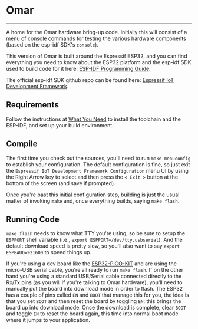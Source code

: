 # Omar #

----------

A home for the Omar hardware bring-up code. Initially this will consist of a menu of console commands for testing the various hardware components (based on the esp-idf SDK's `console`).

This version of Omar is built around the Espressif ESP32, and you can find everything you need to know about the ESP32 platform and the esp-idf SDK used to build code for it here: [ESP-IDF Programming Guide](https://docs.espressif.com/projects/esp-idf/en/latest/).

The official esp-idf SDK github repo can be found here: [Espressif IoT Development Framework](https://github.com/espressif/esp-idf). 

## Requirements ##

Follow the instructions at [What You Need](https://docs.espressif.com/projects/esp-idf/en/latest/get-started/index.html#what-you-need) to install the toolchain and the ESP-IDF, and set up your build environment.

## Compile ##

The first time you check out the sources, you'll need to run `make menuconfig` to establish your configuration. The default configuration is fine, so just exit the `Espressif IoT Development Framework Configuration` menu UI by using the Right Arrow key to select and then press the `< Exit >` button at the bottom of the screen (and save if prompted).

Once you're past this initial configuration step, building is just the usual matter of invoking `make` and, once everything builds, saying `make flash`. 

## Running Code ##

`make flash` needs to know what TTY you're using, so be sure to setup the `ESPPORT` shell variable (i.e., `export ESPPORT=/dev/tty.usbserial`). And the default download speed is pretty slow, so you'll also want to say `export ESPBAUD=921600` to speed things up. 

If you're using a dev board like the [ESP32-PICO-KIT](https://docs.espressif.com/projects/esp-idf/en/latest/get-started/get-started-pico-kit.html) and are using the micro-USB serial cable, you're all ready to run `make flash`. If on the other hand you're using a standard USB/Serial cable connected directly to the Rx/Tx pins (as you will if you're talking to Omar hardware), you'll need to manually put the board into download mode in order to flash. The ESP32 has a couple of pins called `EN` and `BOOT` that manage this for you, the idea is that you set `BOOT` and then reset the board by toggling `EN`: this brings the board up into download mode. Once the download is complete, clear `BOOT` and toggle `EN` to reset the board again, this time into normal boot mode where it jumps to your application.


